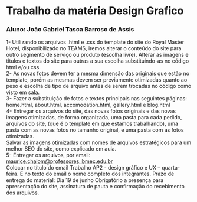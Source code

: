 # Trabalho da matéria Design Grafico
### Aluno: João Gabriel Tasca Barroso de Assis

1- Utilizando os arquivos .html e .css do template do site do Royal Master Hotel,
disponibilizado no TEAMS, iremos alterar o conteúdo do site para outro segmento de
serviço ou produto (escolha livre). Alterar as imagens e títulos e textos do site para
outras a sua escolha substituindo-as no código html e/ou css.  
2- As novas fotos devem ter a mesma dimensão das originais que estão no template,
porém as mesmas devem ser previamente otimizadas quanto ao peso e escolha de
tipo de arquivo antes de serem trocadas no código como visto em sala.  
3- Fazer a substituição de fotos e textos principais nas seguintes páginas: home.html,
about.html, accomodation.html, gallery.html e blog.html  
4- Entregar os arquivos do site, das novas fotos originais e das novas imagens
otimizadas, de forma organizada, uma pasta para cada pedido, arquivos do site, (que
é o template em que estamos trabalhando), uma pasta com as novas fotos no
tamanho original, e uma pasta com as fotos otimizadas.  
Salvar as imagens otimizadas com nomes de arquivos estratégicos para um melhor
SEO do site, como explicado em aula.  
5- Entregar os arquivos, por email:
maurice.chalom@professores.ibmec.edu.br  
Colocar no título do email Trabalho AP2 - design gráfico e UX – quarta-feira.
E no texto do email o nome completo dos integrantes.
Prazo de entrega do material: Dia 19 de junho
Obrigatório a presença para apresentação do site, assinatura de pauta e confirmação do
recebimento dos arquivos.
